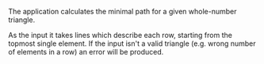 The application calculates the minimal path for a given whole-number triangle.

As the input it takes lines which describe each row, starting from the topmost single element.
If the input isn't a valid triangle (e.g. wrong number of elements in a row) an error will be produced.